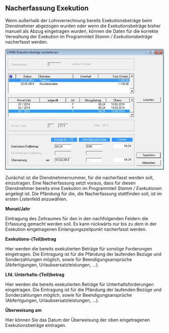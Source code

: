 ## Nacherfassung Exekution

Wenn außerhalb der Lohnverrechnung bereits Exekutionsbeträge beim Dienstnehmer abge­zogen wurden oder wenn die Exekutionsbeträge bisher manuell als Abzug eingetragen wurden, können die Daten für die korrekte Verwaltung der Exekution im Programmteil *Stamm / Exekutionsbeträge* nacherfasst werden.

![Image](<img/image321.png>)

Zunächst ist die Dienstnehmernummer, für die nacherfasst werden soll, einzutragen. Eine Nacherfassung setzt voraus, dass für diesen Dienstnehmer bereits eine Exekution im Programmteil *Stamm / Exekutionen* angelegt ist. Die Pfändung für die, die Nacherfassung stattfinden soll, ist im ersten Listenfeld anzuwählen.

**Monat/Jahr**

Eintragung des Zeitraumes für den in den nachfolgenden Feldern die Erfassung gemacht werden soll. Es kann rückwärts nur bis zu dem in der Exekution eingetragenen Einlangungszeitpunkt nacherfasst werden.

**Exekutions-(Teil)betrag**

Hier werden die bereits exekutierten Beträge für sonstige Forderungen eingetragen. Die Eintragung ist für die Pfändung der laufenden Bezüge und Sonderzahlungen möglich, sowie für Beendigungsansprüche (Abfertigungen, Urlaubsersatzleistungen, ...).

**Lfd. Unterhalts-(Teil)betrag**

Hier werden die bereits exekutierten Beträge für Unterhaltsforderungen eingetragen. Die Eintragung ist für die Pfändung der laufenden Bezüge und Sonderzahlungen möglich, sowie für Beendigungsansprüche (Abfertigungen, Urlaubsersatzleistungen, ...).

**Überweisung am**

Hier können Sie das Datum der Überweisung der oben eingetragenen Exekutionsbeträge eintragen.